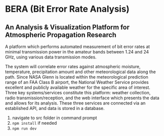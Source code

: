 # BERA (Bit Error Rate Analysis)
## An Analysis & Visualization Platform for Atmospheric Propagation Research

A platform which performs automated measurement of bit error rates at minimal transmission power in the amateur bands between 1.24 and 24 GHz, using various data transmission modes.

The system will correlate error rates against atmospheric moisture, temperature, precipitation amount and other meteorological data along the path. Since NASA Glenn is located within the meteorological prediction range of an FAA Class B airport, the National Weather Service provides excellent and publicly available weather for the specific area of interest.
Three key systems/services constitute this platform: weather collection, radio transmission/reception, and the web interface which presents the data and allows for its analysis. These three services are connected via an established API, and data is stored in a database.

1) navigate to src folder in command prompt
2) `npm install` if needed
3) `npm run dev`
